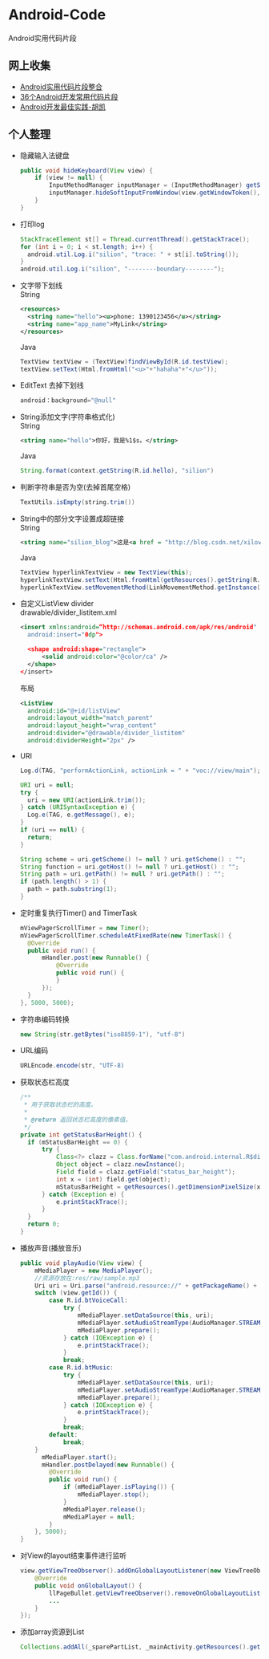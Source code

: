 # Android-Code
Android实用代码片段

## 网上收集
+ [Android实用代码片段整合](http://www.eoeandroid.com/thread-570919-1-1.html?_dsign=907052b3)
+ [36个Android开发常用代码片段](http://www.phpxs.com/code/1001775/)
+ [Android开发最佳实践-胡凯](http://hukai.me/android-dev-patterns/)

## 个人整理
+ 隐藏输入法键盘

  ```java
  public void hideKeyboard(View view) {
      if (view != null) {
          InputMethodManager inputManager = (InputMethodManager) getSystemService(Context.INPUT_METHOD_SERVICE);
          inputManager.hideSoftInputFromWindow(view.getWindowToken(), InputMethodManager.HIDE_NOT_ALWAYS);
      }
  }
  ```

+ 打印log
  ```java
  StackTraceElement st[] = Thread.currentThread().getStackTrace();
  for (int i = 0; i < st.length; i++) {
    android.util.Log.i("silion", "trace: " + st[i].toString());
  }
  android.util.Log.i("silion", "--------boundary--------");
  ```

+ 文字带下划线  
  String
  ```xml
  <resources>  
    <string name="hello"><u>phone: 1390123456</u></string>  
    <string name="app_name">MyLink</string>  
  </resources>
  ```
  
  Java
  ```java
  TextView textView = (TextView)findViewById(R.id.testView);
  textView.setText(Html.fromHtml("<u>"+"hahaha"+"</u>"));
  ```
  
+ EditText 去掉下划线
  ```java
  android：background="@null"
  ```
  
+ String添加文字(字符串格式化)  
  String
  ```xml
  <string name="hello">你好，我是%1$s。</string>
  ```
  Java
  ```java
  String.format(context.getString(R.id.hello), "silion")
  ```

+ 判断字符串是否为空(去掉首尾空格)
  ```java
  TextUtils.isEmpty(string.trim())
  ```
  
+ String中的部分文字设置成超链接  
  String
  ```xml
  <string name="silion_blog">这是<a href = "http://blog.csdn.net/xilove102">silion</a>的博客</string>  
  ```
  
  Java
  ```java
  TextView hyperlinkTextView = new TextView(this);  
  hyperlinkTextView.setText(Html.fromHtml(getResources().getString(R.string.silion_blog)));  
  hyperlinkTextView.setMovementMethod(LinkMovementMethod.getInstance()); 
  ```

+ 自定义ListView divider  
  drawable/divider_listitem.xml
  ```xml
  <insert xmlns:android=“http://schemas.android.com/apk/res/android"  
    android:insert="0dp">  
  
    <shape android:shape="rectangle">  
        <solid android:color="@color/ca" />  
    </shape>  
  </insert>  
  ```
  
  布局
  ```xml
  <ListView  
    android:id="@+id/listView"  
    android:layout_width="match_parent"  
    android:layout_height="wrap_content"  
    android:divider="@drawable/divider_listitem"  
    android:dividerHeight="2px" />  
  ```
  
+ URI
  ```java
  Log.d(TAG, "performActionLink, actionLink = " + "voc://view/main");  
  
  URI uri = null;  
  try {  
    uri = new URI(actionLink.trim());  
  } catch (URISyntaxException e) {  
    Log.e(TAG, e.getMessage(), e);  
  }  
  if (uri == null) {  
    return;  
  }  
  
  String scheme = uri.getScheme() != null ? uri.getScheme() : "";  
  String function = uri.getHost() != null ? uri.getHost() : "";  
  String path = uri.getPath() != null ? uri.getPath() : "";  
  if (path.length() > 1) {  
    path = path.substring(1);  
  }  
  ```
  
+ 定时重复执行Timer() and TimerTask
  ```java
  mViewPagerScrollTimer = new Timer();  
  mViewPagerScrollTimer.scheduleAtFixedRate(new TimerTask() {  
    @Override  
    public void run() {  
        mHandler.post(new Runnable() {  
            @Override  
            public void run() {  
            }  
        });  
    }  
  }, 5000, 5000);  
  ```
  
+ 字符串编码转换
  ```java
  new String(str.getBytes("iso8859-1"), "utf-8")
  ```
  
+ URL编码
  ```java
  URLEncode.encode(str, "UTF-8)
  ```
  
+ 获取状态栏高度
  ```java
  /**  
   * 用于获取状态栏的高度。  
   *  
   * @return 返回状态栏高度的像素值。  
   */  
  private int getStatusBarHeight() {  
    if (mStatusBarHeight == 0) {  
        try {  
            Class<?> clazz = Class.forName("com.android.internal.R$dimen");  
            Object object = clazz.newInstance();  
            Field field = clazz.getField("status_bar_height");  
            int x = (int) field.get(object);  
            mStatusBarHeight = getResources().getDimensionPixelSize(x);  
        } catch (Exception e) {  
            e.printStackTrace();  
        }  
    }  
    return 0;  
  }  
  ```

+ 播放声音(播放音乐)
  ```java
  public void playAudio(View view) {
      mMediaPlayer = new MediaPlayer();
      //资源存放在:res/raw/sample.mp3
      Uri uri = Uri.parse("android.resource://" + getPackageName() + "/" + R.raw.sample);
      switch (view.getId()) {
          case R.id.btVoiceCall:
              try {
                  mMediaPlayer.setDataSource(this, uri);
                  mMediaPlayer.setAudioStreamType(AudioManager.STREAM_VOICE_CALL);
                  mMediaPlayer.prepare();
              } catch (IOException e) {
                  e.printStackTrace();
              }
              break;
          case R.id.btMusic:
              try {
                  mMediaPlayer.setDataSource(this, uri);
                  mMediaPlayer.setAudioStreamType(AudioManager.STREAM_MUSIC);
                  mMediaPlayer.prepare();
              } catch (IOException e) {
                  e.printStackTrace();
              }
              break;
          default:
              break;
      }
        mMediaPlayer.start();
        mHandler.postDelayed(new Runnable() {
          @Override
          public void run() {
              if (mMediaPlayer.isPlaying()) {
                  mMediaPlayer.stop();
              }
              mMediaPlayer.release();
              mMediaPlayer = null;
          }
      }, 5000);
  }
  ```

+ 对View的layout结束事件进行监听
  ```java
  view.getViewTreeObserver().addOnGlobalLayoutListener(new ViewTreeObserver.OnGlobalLayoutListener() {
      @Override
      public void onGlobalLayout() {
          llPageBullet.getViewTreeObserver().removeOnGlobalLayoutListener(this);
          ...
      }
  });
  ```

+ 添加array资源到List
  ```java
  Collections.addAll(_sparePartList, _mainActivity.getResources().getStringArray(R.array.spare_part));
  ```
